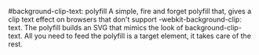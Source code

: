 #background-clip-text: polyfill
A simple, fire and forget polyfill that, gives a clip text effect on browsers that don't support -webkit-background-clip: text.  The polyfill builds an SVG that mimics the look of background-clip-text.  All you need to feed the polyfill is a target element, it takes care of the rest.
